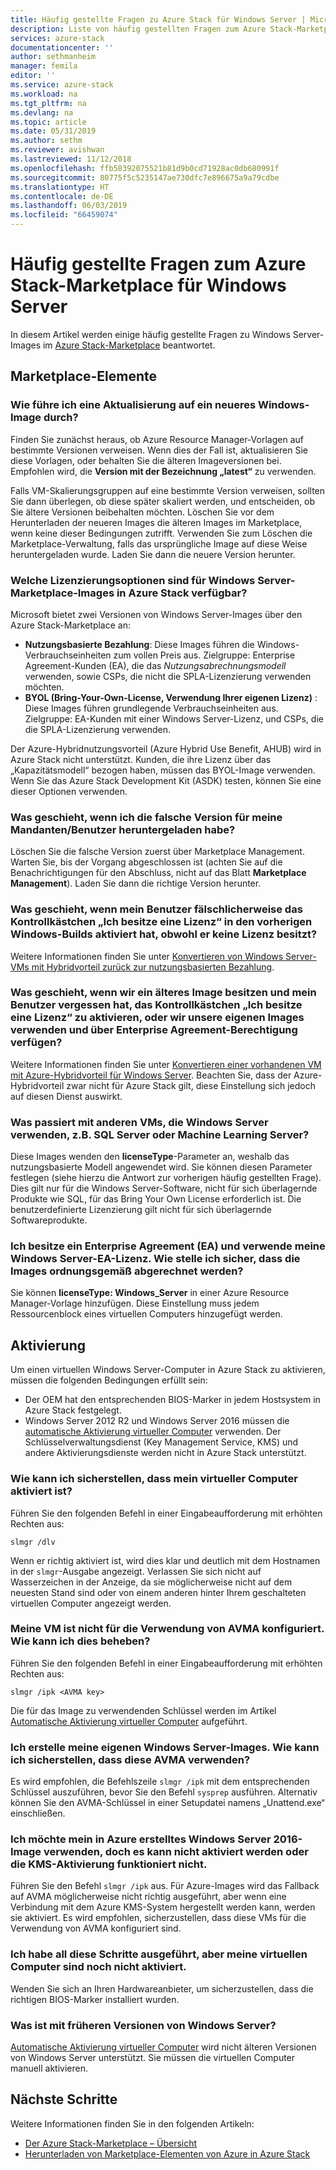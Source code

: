 ```yaml
---
title: Häufig gestellte Fragen zu Azure Stack für Windows Server | Microsoft-Dokumentation
description: Liste von häufig gestellten Fragen zum Azure Stack-Marketplace für Windows Server
services: azure-stack
documentationcenter: ''
author: sethmanheim
manager: femila
editor: ''
ms.service: azure-stack
ms.workload: na
ms.tgt_pltfrm: na
ms.devlang: na
ms.topic: article
ms.date: 05/31/2019
ms.author: sethm
ms.reviewer: avishwan
ms.lastreviewed: 11/12/2018
ms.openlocfilehash: ffb58392075521b81d9b0cd71928ac0db680991f
ms.sourcegitcommit: 80775f5c5235147ae730dfc7e896675a9a79cdbe
ms.translationtype: HT
ms.contentlocale: de-DE
ms.lasthandoff: 06/03/2019
ms.locfileid: "66459074"
---
```

# <a name="windows-server-in-azure-stack-marketplace-faq"></a>Häufig gestellte Fragen zum Azure Stack-Marketplace für Windows Server

In diesem Artikel werden einige häufig gestellte Fragen zu Windows Server-Images im [Azure Stack-Marketplace](azure-stack-marketplace.md) beantwortet.

## <a name="marketplace-items"></a>Marketplace-Elemente

### <a name="how-do-i-update-to-a-newer-windows-image"></a>Wie führe ich eine Aktualisierung auf ein neueres Windows-Image durch?

Finden Sie zunächst heraus, ob Azure Resource Manager-Vorlagen auf bestimmte Versionen verweisen. Wenn dies der Fall ist, aktualisieren Sie diese Vorlagen, oder behalten Sie die älteren Imageversionen bei. Empfohlen wird, die **Version mit der Bezeichnung „latest“** zu verwenden.

Falls VM-Skalierungsgruppen auf eine bestimmte Version verweisen, sollten Sie dann überlegen, ob diese später skaliert werden, und entscheiden, ob Sie ältere Versionen beibehalten möchten. Löschen Sie vor dem Herunterladen der neueren Images die älteren Images im Marketplace, wenn keine dieser Bedingungen zutrifft. Verwenden Sie zum Löschen die Marketplace-Verwaltung, falls das ursprüngliche Image auf diese Weise heruntergeladen wurde. Laden Sie dann die neuere Version herunter.

### <a name="what-are-the-licensing-options-for-windows-server-marketplace-images-on-azure-stack"></a>Welche Lizenzierungsoptionen sind für Windows Server-Marketplace-Images in Azure Stack verfügbar?

Microsoft bietet zwei Versionen von Windows Server-Images über den Azure Stack-Marketplace an:

- **Nutzungsbasierte Bezahlung**: Diese Images führen die Windows-Verbrauchseinheiten zum vollen Preis aus.
   Zielgruppe: Enterprise Agreement-Kunden (EA), die das *Nutzungsabrechnungsmodell* verwenden, sowie CSPs, die nicht die SPLA-Lizenzierung verwenden möchten.
- **BYOL (Bring-Your-Own-License, Verwendung Ihrer eigenen Lizenz)** : Diese Images führen grundlegende Verbrauchseinheiten aus.
   Zielgruppe: EA-Kunden mit einer Windows Server-Lizenz, und CSPs, die die SPLA-Lizenzierung verwenden.

Der Azure-Hybridnutzungsvorteil (Azure Hybrid Use Benefit, AHUB) wird in Azure Stack nicht unterstützt. Kunden, die ihre Lizenz über das „Kapazitätsmodell“ bezogen haben, müssen das BYOL-Image verwenden. Wenn Sie das Azure Stack Development Kit (ASDK) testen, können Sie eine dieser Optionen verwenden.

### <a name="what-if-i-downloaded-the-wrong-version-to-offer-my-tenantsusers"></a>Was geschieht, wenn ich die falsche Version für meine Mandanten/Benutzer heruntergeladen habe?

Löschen Sie die falsche Version zuerst über Marketplace Management. Warten Sie, bis der Vorgang abgeschlossen ist (achten Sie auf die Benachrichtigungen für den Abschluss, nicht auf das Blatt **Marketplace Management**). Laden Sie dann die richtige Version herunter.

### <a name="what-if-my-user-incorrectly-checked-the-i-have-a-license-box-in-previous-windows-builds-and-they-dont-have-a-license"></a>Was geschieht, wenn mein Benutzer fälschlicherweise das Kontrollkästchen „Ich besitze eine Lizenz“ in den vorherigen Windows-Builds aktiviert hat, obwohl er keine Lizenz besitzt?

Weitere Informationen finden Sie unter [Konvertieren von Windows Server-VMs mit Hybridvorteil zurück zur nutzungsbasierten Bezahlung](/azure/virtual-machines/windows/hybrid-use-benefit-licensing#powershell-1).

### <a name="what-if-i-have-an-older-image-and-my-user-forgot-to-check-the-i-have-a-license-box-or-we-use-our-own-images-and-we-do-have-enterprise-agreement-entitlement"></a>Was geschieht, wenn wir ein älteres Image besitzen und mein Benutzer vergessen hat, das Kontrollkästchen „Ich besitze eine Lizenz“ zu aktivieren, oder wir unsere eigenen Images verwenden und über Enterprise Agreement-Berechtigung verfügen?

Weitere Informationen finden Sie unter [Konvertieren einer vorhandenen VM mit Azure-Hybridvorteil für Windows Server](/azure/virtual-machines/windows/hybrid-use-benefit-licensing#convert-an-existing-vm-using-azure-hybrid-benefit-for-windows-server). Beachten Sie, dass der Azure-Hybridvorteil zwar nicht für Azure Stack gilt, diese Einstellung sich jedoch auf diesen Dienst auswirkt.

### <a name="what-about-other-vms-that-use-windows-server-such-as-sql-or-machine-learning-server"></a>Was passiert mit anderen VMs, die Windows Server verwenden, z.B. SQL Server oder Machine Learning Server?

Diese Images wenden den **licenseType**-Parameter an, weshalb das nutzungsbasierte Modell angewendet wird. Sie können diesen Parameter festlegen (siehe hierzu die Antwort zur vorherigen häufig gestellten Frage). Dies gilt nur für die Windows Server-Software, nicht für sich überlagernde Produkte wie SQL, für das Bring Your Own License erforderlich ist. Die benutzerdefinierte Lizenzierung gilt nicht für sich überlagernde Softwareprodukte.

### <a name="i-have-an-enterprise-agreement-ea-and-will-be-using-my-ea-windows-server-license-how-do-i-make-sure-images-are-billed-correctly"></a>Ich besitze ein Enterprise Agreement (EA) und verwende meine Windows Server-EA-Lizenz. Wie stelle ich sicher, dass die Images ordnungsgemäß abgerechnet werden?

Sie können **licenseType: Windows_Server** in einer Azure Resource Manager-Vorlage hinzufügen. Diese Einstellung muss jedem Ressourcenblock eines virtuellen Computers hinzugefügt werden.

## <a name="activation"></a>Aktivierung

Um einen virtuellen Windows Server-Computer in Azure Stack zu aktivieren, müssen die folgenden Bedingungen erfüllt sein:

- Der OEM hat den entsprechenden BIOS-Marker in jedem Hostsystem in Azure Stack festgelegt.
- Windows Server 2012 R2 und Windows Server 2016 müssen die [automatische Aktivierung virtueller Computer](/previous-versions/windows/it-pro/windows-server-2012-R2-and-2012/dn303421(v=ws.11)) verwenden. Der Schlüsselverwaltungsdienst (Key Management Service, KMS) und andere Aktivierungsdienste werden nicht in Azure Stack unterstützt.

### <a name="how-can-i-verify-that-my-virtual-machine-is-activated"></a>Wie kann ich sicherstellen, dass mein virtueller Computer aktiviert ist?

Führen Sie den folgenden Befehl in einer Eingabeaufforderung mit erhöhten Rechten aus:

```shell
slmgr /dlv
```

Wenn er richtig aktiviert ist, wird dies klar und deutlich mit dem Hostnamen in der `slmgr`-Ausgabe angezeigt. Verlassen Sie sich nicht auf Wasserzeichen in der Anzeige, da sie möglicherweise nicht auf dem neuesten Stand sind oder von einem anderen hinter Ihrem geschalteten virtuellen Computer angezeigt werden.

### <a name="my-vm-is-not-set-up-to-use-avma-how-can-i-fix-it"></a>Meine VM ist nicht für die Verwendung von AVMA konfiguriert. Wie kann ich dies beheben?

Führen Sie den folgenden Befehl in einer Eingabeaufforderung mit erhöhten Rechten aus:

```shell
slmgr /ipk <AVMA key>
```

Die für das Image zu verwendenden Schlüssel werden im Artikel [Automatische Aktivierung virtueller Computer](/previous-versions/windows/it-pro/windows-server-2012-R2-and-2012/dn303421(v=ws.11)) aufgeführt.

### <a name="i-create-my-own-windows-server-images-how-can-i-make-sure-they-use-avma"></a>Ich erstelle meine eigenen Windows Server-Images. Wie kann ich sicherstellen, dass diese AVMA verwenden?

Es wird empfohlen, die Befehlszeile `slmgr /ipk` mit dem entsprechenden Schlüssel auszuführen, bevor Sie den Befehl `sysprep` ausführen. Alternativ können Sie den AVMA-Schlüssel in einer Setupdatei namens „Unattend.exe“ einschließen.

### <a name="i-am-trying-to-use-my-windows-server-2016-image-created-on-azure-and-it-is-not-activating-or-using-kms-activation"></a>Ich möchte mein in Azure erstelltes Windows Server 2016-Image verwenden, doch es kann nicht aktiviert werden oder die KMS-Aktivierung funktioniert nicht.

Führen Sie den Befehl `slmgr /ipk` aus. Für Azure-Images wird das Fallback auf AVMA möglicherweise nicht richtig ausgeführt, aber wenn eine Verbindung mit dem Azure KMS-System hergestellt werden kann, werden sie aktiviert. Es wird empfohlen, sicherzustellen, dass diese VMs für die Verwendung von AVMA konfiguriert sind.

### <a name="i-have-performed-all-of-these-steps-but-my-virtual-machines-are-still-not-activating"></a>Ich habe all diese Schritte ausgeführt, aber meine virtuellen Computer sind noch nicht aktiviert.

Wenden Sie sich an Ihren Hardwareanbieter, um sicherzustellen, dass die richtigen BIOS-Marker installiert wurden.

### <a name="what-about-earlier-versions-of-windows-server"></a>Was ist mit früheren Versionen von Windows Server?

[Automatische Aktivierung virtueller Computer](/previous-versions/windows/it-pro/windows-server-2012-R2-and-2012/dn303421(v=ws.11)) wird nicht älteren Versionen von Windows Server unterstützt. Sie müssen die virtuellen Computer manuell aktivieren.

## <a name="next-steps"></a>Nächste Schritte

Weitere Informationen finden Sie in den folgenden Artikeln:

- [Der Azure Stack-Marketplace – Übersicht](azure-stack-marketplace.md)
- [Herunterladen von Marketplace-Elementen von Azure in Azure Stack](azure-stack-download-azure-marketplace-item.md)
